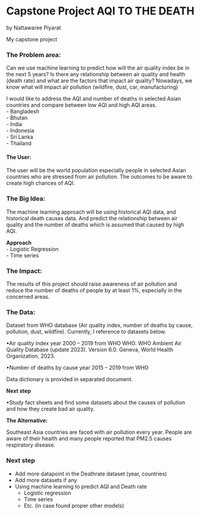 # Capstone Project AQI TO THE DEATH
by Nattawaree Piyarat

My capstone project

### The Problem area: 
Can we use machine learning to predict how will the air quality index be in the next 5 years? 
Is there any relationship between air quality and health (death rate) and what are the factors that impact air quality? 
Nowadays, we know what will impact air pollution (wildfire, dust, car, manufacturing)

I would like to address the AQI and number of deaths in selected Asian countries and compare between low AQI and high AQI areas.\
	- Bangladesh\
	- Bhutan\
	- India\
	- Indonesia\
	- Sri Lanka\
	- Thailand
#### The User:  
The user will be the world population especially people in selected Asian countries who are stressed from air pollution. The outcomes to be aware to create high chances of AQI. 
### The Big Idea: 
The machine learning approach will be using historical AQI data, and historical death causes data. And predict the relationship between air quality and the number of deaths which is assumed that caused by high AQI.

**Approach**\
		- Logistic Regression\
		- Time series

### The Impact: 
The results of this project should raise awareness of air pollution and reduce the number of deaths of people by at least 1%, especially in the concerned areas.
### The Data: 
Dataset from WHO database (Air quality index, number of deaths by cause, pollution, dust, wildfire).
Currently, I reference to datasets below.

•Air quality index year 2000 – 2019 from WHO 
    WHO. WHO Ambient Air Quality Database (update 2023). Version 6.0. Geneva, World Health Organization, 2023.
    
•Number of deaths by cause year 2015 – 2019 from WHO

Data dictionary is provided in separated document.

**Next step**

•Study fact sheets and find some datasets about the causes of pollution and how they create bad air quality.

**The Alternative:** 

Southeast Asia countries are faced with air pollution every year. People are aware of their health and many people reported that PM2.5 causes respiratory disease. 

### Next step 

- Add more datapoint in the Deathrate dataset (year, countries)
- Add more datasets if any
- Using machine learning to predict AQI and Death rate
    - Logistic regression
    - Time series 
    - Etc. (in case found proper other models)

